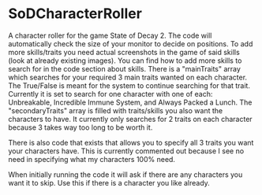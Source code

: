 # SoDCharacterRoller
A character roller for the game State of Decay 2.
The code will automatically check the size of your monitor to decide on positions.
To add more skills/traits you need actual screenshots in the game of said skills (look at already existing images).
You can find how to add more skills to search for in the code section about skills.
There is a "mainTraits" array which searches for your required 3 main traits wanted on each character.
The True/False is meant for the system to continue searching for that trait.
Currently it is set to search for one character with one of each: Unbreakable, Incredible Immune System, and Always Packed a Lunch.
The "secondaryTraits" array is filled with traits/skills you also want the characters to have.
It currently only searches for 2 traits on each character because 3 takes way too long to be worth it.

There is also code that exists that allows you to specify all 3 traits you want your characters have.
This is currently commented out because I see no need in specifying what my characters 100% need.

When initially running the code it will ask if there are any characters you want it to skip.
Use this if there is a character you like already.
